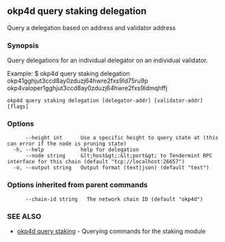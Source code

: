## okp4d query staking delegation

Query a delegation based on address and validator address

### Synopsis

Query delegations for an individual delegator on an individual validator.

Example:
$ okp4d query staking delegation okp41gghjut3ccd8ay0zduzj64hwre2fxs9ld75ru9p okp4valoper1gghjut3ccd8ay0zduzj64hwre2fxs9ldmqhffj

```
okp4d query staking delegation [delegator-addr] [validator-addr] [flags]
```

### Options

```
      --height int      Use a specific height to query state at (this can error if the node is pruning state)
  -h, --help            help for delegation
      --node string     &lt;host&gt;:&lt;port&gt; to Tendermint RPC interface for this chain (default "tcp://localhost:26657")
  -o, --output string   Output format (text|json) (default "text")
```

### Options inherited from parent commands

```
      --chain-id string   The network chain ID (default "okp4d")
```

### SEE ALSO

* [okp4d query staking](okp4d_query_staking.md)	 - Querying commands for the staking module

